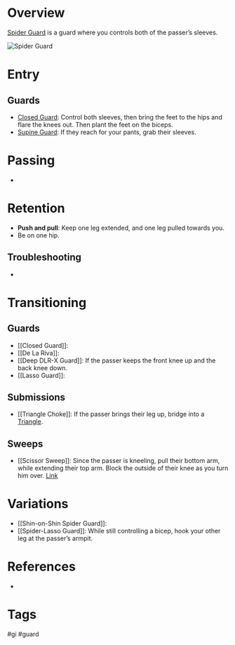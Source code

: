 # Overview
<u>Spider Guard</u> is a guard where you controls both of the passer’s sleeves.

![Spider Guard](https://cdn.evolve-mma.com/wp-content/uploads/2021/12/rodrigo-and-thales-bjj-lasso-guard.jpg)
# Entry
## Guards
- [Closed Guard](obsidian://open?vault=Obsidian-BJJ-Notes&file=Guards%2FClosed%20Guard): Control both sleeves, then bring the feet to the hips and flare the knees out. Then plant the feet on the biceps.
- [Supine Guard](obsidian://open?vault=Obsidian-BJJ-Notes&file=Guards%2FSupine%20Guard): If they reach for your pants, grab their sleeves.
# Passing
- 
# Retention
- **Push and pull**: Keep one leg extended, and one leg pulled towards you.
- Be on one hip.
## Troubleshooting
- 
# Transitioning
## Guards
- [[Closed Guard]]:
- [[De La Riva]]:
- [[Deep DLR-X Guard]]: If the passer keeps the front knee up and the back knee down.
- [[Lasso Guard]]:
## Submissions
- [[Triangle Choke]]: If the passer brings their leg up, bridge into a [Triangle](obsidian://open?vault=Obsidian-BJJ-Notes&file=Submissions%2FTriangle%20Choke).
## Sweeps
- [[Scissor Sweep]]: Since the passer is kneeling, pull their bottom arm, while extending their top arm. Block the outside of their knee as you turn him over. [Link](https://www.instagram.com/p/DHHV668BoiL/?hl=en)
# Variations
- [[Shin-on-Shin Spider Guard]]:
- [[Spider-Lasso Guard]]: While still controlling a bicep, hook your other leg at the passer’s armpit.
# References
- 
# Tags
#gi #guard 